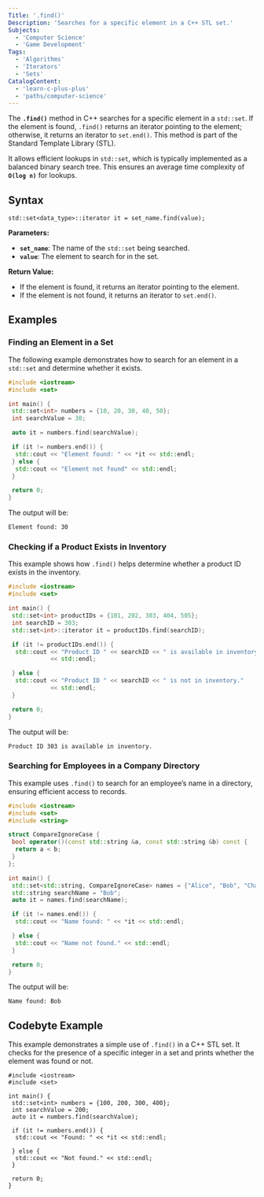 ```yaml
---
Title: '.find()'
Description: 'Searches for a specific element in a C++ STL set.'
Subjects:
  - 'Computer Science'
  - 'Game Development'
Tags:
  - 'Algorithms'
  - 'Iterators'
  - 'Sets'
CatalogContent:
  - 'learn-c-plus-plus'
  - 'paths/computer-science'
---
```


The **`.find()`** method in C++ searches for a specific element in a `std::set`. If the element is found, `.find()` returns an iterator pointing to the element; otherwise, it returns an iterator to `set.end()`. This method is part of the Standard Template Library (STL).

It allows efficient lookups in `std::set`, which is typically implemented as a balanced binary search tree. This ensures an average time complexity of **`O(log n)`** for lookups.

## Syntax

```pseudo
std::set<data_type>::iterator it = set_name.find(value);
```

**Parameters:**

- **`set_name`**: The name of the `std::set` being searched.
- **`value`**: The element to search for in the set.

**Return Value:**

- If the element is found, it returns an iterator pointing to the element.
- If the element is not found, it returns an iterator to `set.end()`.

## Examples

### Finding an Element in a Set

The following example demonstrates how to search for an element in a `std::set` and determine whether it exists.

```cpp
#include <iostream>
#include <set>

int main() {
 std::set<int> numbers = {10, 20, 30, 40, 50};
 int searchValue = 30;

 auto it = numbers.find(searchValue);

 if (it != numbers.end()) {
  std::cout << "Element found: " << *it << std::endl;
 } else {
  std::cout << "Element not found" << std::endl;
 }

 return 0;
}
```

The output will be:

```shell
Element found: 30
```

### Checking if a Product Exists in Inventory

This example shows how `.find()` helps determine whether a product ID exists in the inventory.

```cpp
#include <iostream>
#include <set>

int main() {
 std::set<int> productIDs = {101, 202, 303, 404, 505};
 int searchID = 303;
 std::set<int>::iterator it = productIDs.find(searchID);

 if (it != productIDs.end()) {
  std::cout << "Product ID " << searchID << " is available in inventory."
            << std::endl;

 } else {
  std::cout << "Product ID " << searchID << " is not in inventory."
            << std::endl;
 }

 return 0;
}
```

The output will be:

```shell
Product ID 303 is available in inventory.
```

### Searching for Employees in a Company Directory

This example uses `.find()` to search for an employee’s name in a directory, ensuring efficient access to records.

```cpp
#include <iostream>
#include <set>
#include <string>

struct CompareIgnoreCase {
 bool operator()(const std::string &a, const std::string &b) const {
  return a < b;
 }
};

int main() {
 std::set<std::string, CompareIgnoreCase> names = {"Alice", "Bob", "Charlie"};
 std::string searchName = "Bob";
 auto it = names.find(searchName);

 if (it != names.end()) {
  std::cout << "Name found: " << *it << std::endl;

 } else {
  std::cout << "Name not found." << std::endl;
 }

 return 0;
}
```

The output will be:

```shell
Name found: Bob
```

## Codebyte Example

This example demonstrates a simple use of `.find()` in a C++ STL set. It checks for the presence of a specific integer in a set and prints whether the element was found or not.

```codebyte/cpp
#include <iostream>
#include <set>

int main() {
 std::set<int> numbers = {100, 200, 300, 400};
 int searchValue = 200;
 auto it = numbers.find(searchValue);

 if (it != numbers.end()) {
  std::cout << "Found: " << *it << std::endl;

 } else {
  std::cout << "Not found." << std::endl;
 }

 return 0;
}
```
